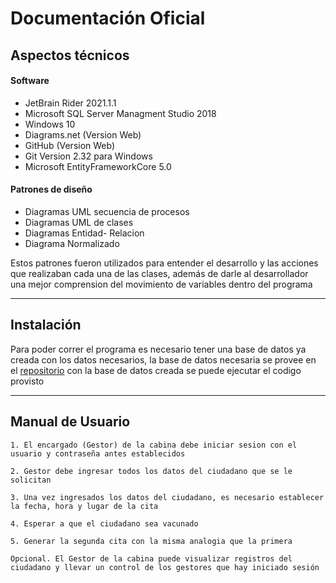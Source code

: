 # Documentación Oficial
## Aspectos técnicos

#### Software
* JetBrain Rider 2021.1.1
* Microsoft SQL Server Managment Studio 2018
* Windows 10
* Diagrams.net (Version Web)
* GitHub (Version Web)
* Git Version 2.32 para Windows
* Microsoft EntityFrameworkCore 5.0

#### Patrones de diseño
* Diagramas UML secuencia de procesos
* Diagramas UML de clases
* Diagramas Entidad- Relacion
* Diagrama Normalizado

Estos patrones fueron utilizados para entender el desarrollo y las acciones que realizaban cada una de las clases, además de darle al desarrollador una mejor comprension del movimiento de variables dentro del programa

---
## Instalación

Para poder correr el programa es necesario tener una base de datos ya creada con los datos necesarios, la base de datos necesaria se provee en el [repositorio](https://github.com/UCASV/proyecto-final-grupo-16.git "Repositorio GitHub") con la base de datos creada se puede ejecutar el codigo provisto

---
## Manual de Usuario

    1. El encargado (Gestor) de la cabina debe iniciar sesion con el usuario y contraseña antes establecidos

    2. Gestor debe ingresar todos los datos del ciudadano que se le solicitan

    3. Una vez ingresados los datos del ciudadano, es necesario establecer la fecha, hora y lugar de la cita

    4. Esperar a que el ciudadano sea vacunado

    5. Generar la segunda cita con la misma analogia que la primera

    Opcional. El Gestor de la cabina puede visualizar registros del ciudadano y llevar un control de los gestores que hay iniciado sesión
